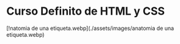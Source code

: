 # Curso Definito de HTML y CSS

[!natomia de una etiqueta.webp](./assets/images/anatomia de una etiqueta.webp)